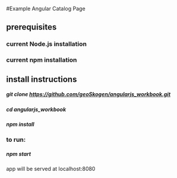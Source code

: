 #Example Angular Catalog Page
## prerequisites
### current Node.js installation
### current npm installation
## install instructions
##### git clone https://github.com/geoSkogen/angularjs_workbook.git
##### cd angularjs_workbook
##### npm install
### to run:
##### npm start
app will be served at localhost:8080
